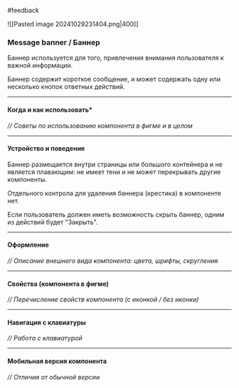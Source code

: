 
#feedback 

![[Pasted image 20241029231404.png|400]]
### Message banner / Баннер

Баннер используется для того, привлечения внимания пользователя к важной информации.

Баннер содержит короткое сообщение, и может содержать одну или несколько кнопок ответных действий.

---
#### Когда и как использовать*
*// Советы по использованию компонента в фигме и в целом*

---
#### Устройство и поведение

Баннер размещается внутри страницы или большого контейнера и не является плавающим: не имеет тени и не может перекрывать другие компоненты.

Отдельного контрола для удаления баннера (крестика) в компоненте нет.

Если пользователь должен иметь возможность скрыть баннер, одним из действий будет "Закрыть".

---
#### Оформление
*// Описание внешнего вида компонента: цвета, шрифты, скругления*

---
#### Свойства (компонента в фигме)
*// Перечисление свойств компонента (с иконкой / без иконки)*

---
#### Навигация с клавиатуры
*// Работа с клавиатурой*

---
#### Мобильная версия компонента
*// Отличия от обычной версии*
